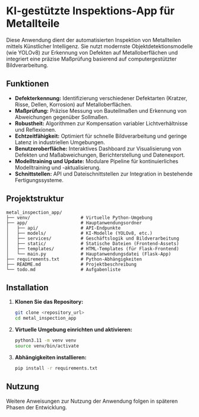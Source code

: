 # KI-gestützte Inspektions-App für Metallteile

Diese Anwendung dient der automatisierten Inspektion von Metallteilen mittels Künstlicher Intelligenz. Sie nutzt modernste Objektdetektionsmodelle (wie YOLOv8) zur Erkennung von Defekten auf Metalloberflächen und integriert eine präzise Maßprüfung basierend auf computergestützter Bildverarbeitung.

## Funktionen

- **Defekterkennung:** Identifizierung verschiedener Defektarten (Kratzer, Risse, Dellen, Korrosion) auf Metalloberflächen.
- **Maßprüfung:** Präzise Messung von Bauteilmaßen und Erkennung von Abweichungen gegenüber Sollmaßen.
- **Robustheit:** Algorithmen zur Kompensation variabler Lichtverhältnisse und Reflexionen.
- **Echtzeitfähigkeit:** Optimiert für schnelle Bildverarbeitung und geringe Latenz in industriellen Umgebungen.
- **Benutzeroberfläche:** Interaktives Dashboard zur Visualisierung von Defekten und Maßabweichungen, Berichterstellung und Datenexport.
- **Modelltraining und Update:** Modulare Pipeline für kontinuierliches Modelltraining und -aktualisierung.
- **Schnittstellen:** API und Dateischnittstellen zur Integration in bestehende Fertigungssysteme.

## Projektstruktur

```
metal_inspection_app/
├── venv/                   # Virtuelle Python-Umgebung
├── app/                    # Hauptanwendungsordner
│   ├── api/                # API-Endpunkte
│   ├── models/             # KI-Modelle (YOLOv8, etc.)
│   ├── services/           # Geschäftslogik und Bildverarbeitung
│   ├── static/             # Statische Dateien (Frontend-Assets)
│   ├── templates/          # HTML-Templates (für Flask-Frontend)
│   └── main.py             # Hauptanwendungsdatei (Flask-App)
├── requirements.txt        # Python-Abhängigkeiten
├── README.md               # Projektbeschreibung
└── todo.md                 # Aufgabenliste
```

## Installation

1.  **Klonen Sie das Repository:**

    ```bash
    git clone <repository_url>
    cd metal_inspection_app
    ```

2.  **Virtuelle Umgebung einrichten und aktivieren:**

    ```bash
    python3.11 -m venv venv
    source venv/bin/activate
    ```

3.  **Abhängigkeiten installieren:**

    ```bash
    pip install -r requirements.txt
    ```

## Nutzung

Weitere Anweisungen zur Nutzung der Anwendung folgen in späteren Phasen der Entwicklung.



